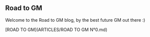 ## Road to GM

Welcome to the Road to GM blog, by the best future GM out there :)

[ROAD TO GM](ARTICLES/ROAD TO GM N°0.md)


